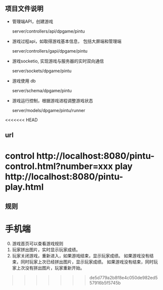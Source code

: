 ## 项目文件说明

-   管理端API，创建游戏

    server/controllers/api/dpgame/pintu

-   游戏过程api，如取得游戏基本信息， 包括大屏端和管理端

    server/controllers/gapi/dpgame/pintu

-   游戏socketio, 实现游戏与服务器的实时双向通信

    server/sockets/dpgame/pintu

-   游戏使用 db

    server/schema/dpgame/pintu

-   游戏运行控制，根据游戏进程调整游戏状态

    server/models/dpgame/pintu/runner

<<<<<<< HEAD
## url
control
http://localhost:8080/pintu-control.html?number=xxx
play
http://localhost:8080/pintu-play.html
=======
## 规则
# 手机端
0. 游戏首页可以查看游戏规则
1. 玩家拼出图片，实时显示玩家成绩。
2. 玩家关闭游戏，重新进入，如果游戏结束，显示玩家成绩。
   如果游戏没有结束，同时玩家上次已经拼出图片，显示玩家成绩。
   如果游戏没有结束，同时玩家上次没有拼出图片，玩家重新开始。
>>>>>>> de5d779a2b8f8e4c050de982ed557916b5f5745b
